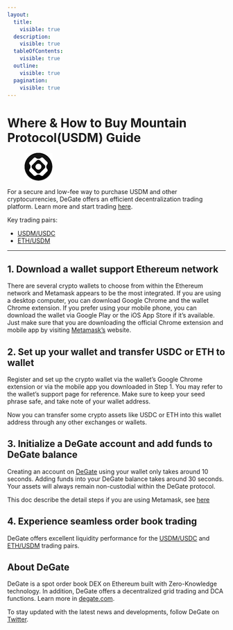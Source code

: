 ```yaml
---
layout:
  title:
    visible: true
  description:
    visible: true
  tableOfContents:
    visible: true
  outline:
    visible: true
  pagination:
    visible: true
---
```


# Where & How to Buy Mountain Protocol(USDM) Guide

<figure><img src="../.gitbook/assets/29569 (1).png" alt="USDM" width="64"><figcaption></figcaption></figure>

For a secure and low-fee way to purchase USDM and other cryptocurrencies, DeGate offers an efficient decentralization trading platform. Learn more and start trading [here](https://app.degate.com/trade/USDC/0x59d9356e565ab3a36dd77763fc0d87feaf85508c?utm\_source=howtobuy).&#x20;

Key trading pairs:

* [USDM/USDC](https://app.degate.com/trade/USDC/0x59d9356e565ab3a36dd77763fc0d87feaf85508c?utm\_source=howtobuy)
* [ETH/USDM](https://app.degate.com/trade/USDM/ETH?utm\_source=howtobuy)

***

## 1. Download a wallet support Ethereum network

There are several crypto wallets to choose from within the Ethereum network and Metamask appears to be the most integrated. If you are using a desktop computer, you can download Google Chrome and the wallet Chrome extension. If you prefer using your mobile phone, you can download the wallet via Google Play or the iOS App Store if it’s available. Just make sure that you are downloading the official Chrome extension and mobile app by visiting [Metamask’s](https://metamask.io/) website.

## 2. Set up your wallet and transfer USDC or ETH to wallet

Register and set up the crypto wallet via the wallet’s Google Chrome extension or via the mobile app you downloaded in Step 1. You may refer to the wallet’s support page for reference. Make sure to keep your seed phrase safe, and take note of your wallet address.&#x20;

Now you can transfer some crypto assets like USDC or ETH into this wallet address through any other exchanges or wallets.

## 3. Initialize a DeGate account and add funds to DeGate balance

Creating an account on [DeGate](https://app.degate.com/?utm\_source=usdm\_howtobuy) using your wallet only takes around 10 seconds. Adding funds into your DeGate balance takes around 30 seconds. Your assets will always remain non-custodial within the DeGate protocol.

This doc describe the detail steps if you are using Metamask, see [here](https://docs.degate.com/v/product\_en/main-features/wallet-connectivity/metamask)

## 4. Experience seamless order book trading

DeGate offers excellent liquidity performance for the [USDM/USDC](https://app.degate.com/trade/USDC/0x59d9356e565ab3a36dd77763fc0d87feaf85508c?utm\_source=howtobuy) and [ETH/USDM](https://app.degate.com/trade/USDM/ETH?utm\_source=howtobuy) trading pairs.&#x20;









## About DeGate

DeGate is a spot order book DEX on Ethereum built with Zero-Knowledge technology. In addition, DeGate offers a decentralized grid trading and DCA functions.  Learn more in [degate.com](https://degate.com/?utm\_source=usdm\_howtobuy).

To stay updated with the latest news and developments, follow DeGate on [Twitter](https://twitter.com/degatedex).
